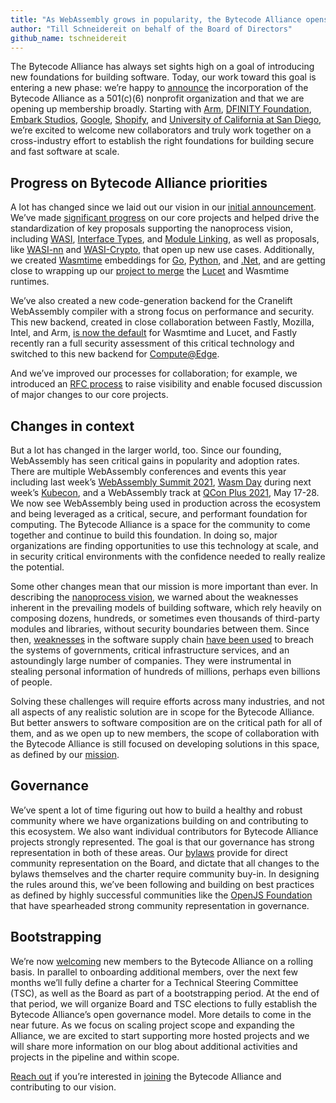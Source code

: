```yaml
---
title: "As WebAssembly grows in popularity, the Bytecode Alliance opens to new members"
author: "Till Schneidereit on behalf of the Board of Directors"
github_name: tschneidereit
---
```


The Bytecode Alliance has always set sights high on a goal of introducing new foundations for building software. Today, our work toward this goal is entering a new phase: we’re happy to [announce](/press/calling-for-new-members) the incorporation of the Bytecode Alliance as a 501(c)(6) nonprofit organization and that we are opening up membership broadly. Starting with [Arm](https://www.arm.com/), [DFINITY Foundation](https://dfinity.org/), [Embark Studios](https://www.embark-studios.com/), [Google](https://research.google.com/), [Shopify](https://shopify.engineering/), and [University of California at San Diego](https://ucsd.edu/), we’re excited to welcome new collaborators and truly work together on a cross-industry effort to establish the right foundations for building secure and fast software at scale.

## Progress on Bytecode Alliance priorities
A lot has changed since we laid out our vision in our [initial announcement](/articles/announcing-the-bytecode-alliance). We’ve made [significant progress](/articles/1-year-update) on our core projects and helped drive the standardization of key proposals supporting the nanoprocess vision, including [WASI](https://github.com/WebAssembly/WASI), [Interface Types](https://github.com/WebAssembly/interface-types/blob/master/proposals/interface-types/Explainer.md), and [Module Linking](https://github.com/WebAssembly/module-linking/blob/master/proposals/module-linking/Explainer.md), as well as proposals, like [WASI-nn](https://github.com/WebAssembly/wasi-nn/blob/main/docs/Explainer.md) and [WASI-Crypto](https://github.com/WebAssembly/WASI-crypto), that open up new use cases. Additionally, we created [Wasmtime](https://wasmtime.dev/) embeddings for [Go](https://github.com/bytecodealliance/wasmtime-go), [Python](https://github.com/bytecodealliance/wasmtime-py/), and [.Net](https://github.com/bytecodealliance/wasmtime-dotnet/), and are getting close to wrapping up our [project to merge](https://www.fastly.com/blog/how-lucet-wasmtime-make-stronger-compiler-together) the [Lucet](https://www.fastly.com/blog/announcing-lucet-fastly-native-webassembly-compiler-runtime) and Wasmtime runtimes.

We’ve also created a new code-generation backend for the Cranelift WebAssembly compiler with a strong focus on performance and security. This new backend, created in close collaboration between Fastly, Mozilla, Intel, and Arm, [is now the default](https://github.com/bytecodealliance/rfcs/pull/10) for Wasmtime and Lucet, and Fastly recently ran a full security assessment of this critical technology and switched to this new backend for [Compute@Edge](https://www.fastly.com/products/edge-compute/serverless/).

And we’ve improved our processes for collaboration; for example, we introduced an [RFC process](https://github.com/bytecodealliance/rfcs/) to raise visibility and enable focused discussion of major changes to our core projects.

## Changes in context
But a lot has changed in the larger world, too. Since our founding, WebAssembly has seen critical gains in popularity and adoption rates. There are multiple WebAssembly conferences and events this year including last week’s [WebAssembly Summit 2021](https://webassembly-summit.org/), [Wasm Day](https://events.linuxfoundation.org/cloud-native-wasm-day/) during next week’s [Kubecon](https://events.linuxfoundation.org/kubecon-cloudnativecon-europe/), and a WebAssembly track at [QCon Plus 2021](https://plus.qconferences.com/?gclid%3DCjwKCAjw07qDBhBxEiwA6pPbHhLjoKucj_78gZ5wk5Vn22WybOUHdyqahRZnUafN-J9RZzWvHVj5ehoCWQkQAvD_BwE), May 17-28. We now see WebAssembly being used in production across the ecosystem and being leveraged as a critical, secure, and performant foundation for computing. The Bytecode Alliance is a space for the community to come together and continue to build this foundation. In doing so, major organizations are finding opportunities to use this technology at scale, and in security critical environments with the confidence needed to really realize the potential.

Some other changes mean that our mission is more important than ever. In describing the [nanoprocess vision](/articles/announcing-the-bytecode-alliance), we warned about the weaknesses inherent in the prevailing models of building software, which rely heavily on composing dozens, hundreds, or sometimes even thousands of third-party modules and libraries, without security boundaries between them. Since then, [weaknesses](https://www.dni.gov/files/NCSC/documents/supplychain/Software_Supply_Chain_Attacks.pdf) in the software supply chain [have been used](https://en.wikipedia.org/wiki/Supply_chain_attack) to breach the systems of governments, critical infrastructure services, and an astoundingly large number of companies. They were instrumental in stealing personal information of hundreds of millions, perhaps even billions of people.

Solving these challenges will require efforts across many industries, and not all aspects of any realistic solution are in scope for the Bytecode Alliance. But better answers to software composition are on the critical path for all of them, and as we open up to new members, the scope of collaboration with the Bytecode Alliance is still focused on developing solutions in this space, as defined by our [mission](/mission).

## Governance
We’ve spent a lot of time figuring out how to build a healthy and robust community where we have organizations building on and contributing to this ecosystem. We also want individual contributors for Bytecode Alliance projects strongly represented. The goal is that our governance has strong representation in both of these areas. Our [bylaws](/assets/bylaws.pdf) provide for direct community representation on the Board, and dictate that all changes to the bylaws themselves and the charter require community buy-in. In designing the rules around this, we’ve been following and building on best practices as defined by highly successful communities like the [OpenJS Foundation](https://openjsf.org/) that have spearheaded strong community representation in governance.

## Bootstrapping
We’re now [welcoming](/membership) new members to the Bytecode Alliance on a rolling basis. In parallel to onboarding additional members, over the next few months we’ll fully define a charter for a Technical Steering Committee (TSC), as well as the Board as part of a bootstrapping period. At the end of that period, we will organize Board and TSC elections to fully establish the Bytecode Alliance’s open governance model. More details to come in the near future. As we focus on scaling project scope and expanding the Alliance, we are excited to start supporting more hosted projects and we will share more information on our blog about additional activities and projects in the pipeline and within scope.

[Reach out](mailto:membership@bytecodealliance.org) if you’re interested in [joining](/membership) the Bytecode Alliance and contributing to our vision.

